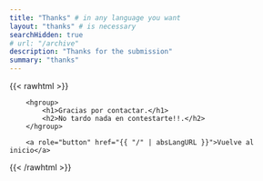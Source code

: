 ```yaml
---
title: "Thanks" # in any language you want
layout: "thanks" # is necessary
searchHidden: true
# url: "/archive"
description: "Thanks for the submission"
summary: "thanks"
---
```


{{< rawhtml >}}

        <hgroup>
            <h1>Gracias por contactar.</h1>
            <h2>No tardo nada en contestarte!!.</h2>
        </hgroup>
        
        <a role="button" href="{{ "/" | absLangURL }}">Vuelve al inicio</a>

{{< /rawhtml >}}
